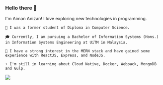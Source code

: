 ### Hello there 👋

I'm Aiman Anizan! I love exploring new technologies in programming.

    📜 I was a former student of Diploma in Computer Science.

    🎓 Currently, I am pursuing a Bachelor of Information Systems (Hons.) in Information Systems Engineering at UiTM in Malaysia.

    🌱 I have a strong interest in the MERN stack and have gained some experience with ReactJS, Express, and NodeJS.

    ⚡ I'm still in learning about Cloud Native, Docker, Webpack, MongoDB and Gulp.

  <img style="margin: 0 auto;" src="https://github-readme-stats.vercel.app/api?username=AimanAnizan56&count_private=true&show_icons=true&theme=tokyonight">
